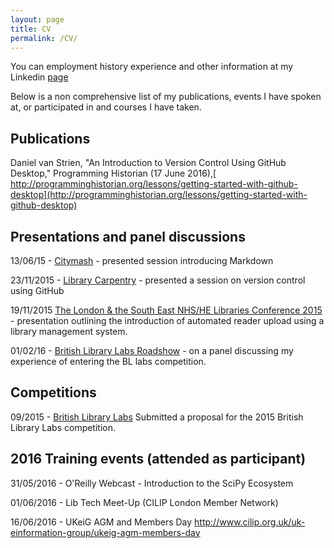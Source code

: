 ```yaml
---
layout: page
title: CV
permalink: /CV/
---
```


You can employment history experience and other information at my Linkedin [page](https://uk.linkedin.com/in/danielvanstrien)

Below is a non comprehensive list of my publications, events I have spoken at, or participated in and courses I have taken. 

## Publications
Daniel van Strien, "An Introduction to Version Control Using GitHub Desktop," Programming Historian (17 June 2016),[ http://programminghistorian.org/lessons/getting-started-with-github-desktop](http://programminghistorian.org/lessons/getting-started-with-github-desktop) 

## Presentations and panel discussions

13/06/15 - [Citymash](http://citymash.github.io) -  presented session introducing Markdown 

23/11/2015 - [Library Carpentry](https://librarycarpentry.github.io/) - presented a session on version control using GitHub 

19/11/2015 [The London & the South East NHS/HE Libraries Conference 2015](http://www.londonlinks.nhs.uk/2015-events/november/london-and-south-east-nhs-he-libraries-conference) - presentation outlining the introduction of automated reader upload using a library management system. 

01/02/16 - [British Library Labs Roadshow](http://www.city.ac.uk/news/2016/jan/city-to-host-british-library-labs-roadshow) - on a panel discussing my experience of entering the BL labs competition.  

## Competitions
09/2015 - [British Library Labs](http://labs.bl.uk/Teaching+the+library+of+the+future+engaging+researchers+in+new+approaches+to+utilising+digital+collections.) Submitted a proposal for the 2015 British Library Labs competition. 

## 2016 Training events (attended as participant)

31/05/2016 -  O'Reilly Webcast - Introduction to the SciPy Ecosystem

01/06/2016 - Lib Tech Meet-Up (CILIP London Member Network)

16/06/2016 -  UKeiG AGM and Members Day http://www.cilip.org.uk/uk-einformation-group/ukeig-agm-members-day





 
